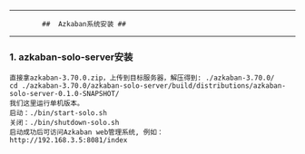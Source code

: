 ------------------------------------------------------------------------------------
            ##  Azkaban系统安装 ##
------------------------------------------------------------------------------------
### 1. azkaban-solo-server安装
    直接拿azkaban-3.70.0.zip，上传到目标服务器，解压得到: ./azkaban-3.70.0/
	cd ./azkaban-3.70.0/azkaban-solo-server/build/distributions/azkaban-solo-server-0.1.0-SNAPSHOT/
	我们这里运行单机版本。
	启动：./bin/start-solo.sh
	关闭：./bin/shutdown-solo.sh
	启动成功后可访问Azkaban web管理系统, 例如：
	http://192.168.3.5:8081/index
